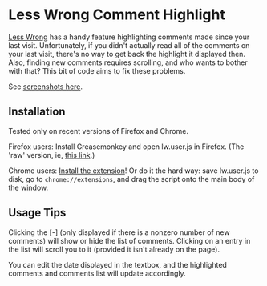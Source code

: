 Less Wrong Comment Highlight
============================

[Less Wrong](http://lesswrong.com/) has a handy feature highlighting comments made since your last visit. Unfortunately, if you didn't actually read all of the comments on your last visit, there's no way to get back the highlight it displayed then. Also, finding new comments requires scrolling, and who wants to bother with that? This bit of code aims to fix these problems.

See [screenshots here](http://imgur.com/a/GGLly).


Installation
------------

Tested only on recent versions of Firefox and Chrome.

Firefox users: Install Greasemonkey and open lw.user.js in Firefox. (The 'raw' version, ie, [this link](https://github.com/bakkot/LWComments/raw/master/lw.user.js).)

Chrome users: [Install the extension](https://chrome.google.com/webstore/detail/less-wrong-comment-highli/ncicfpeiadllklmilbjpengagphcpgbp)! Or do it the hard way: save lw.user.js to disk, go to `chrome://extensions`, and drag the script onto the main body of the window.


Usage Tips
----------

Clicking the \[-\] (only displayed if there is a nonzero number of new comments) will show or hide the list of comments. Clicking on an entry in the list will scroll you to it (provided it isn't already on the page).

You can edit the date displayed in the textbox, and the highlighted comments and comments list will update accordingly.
